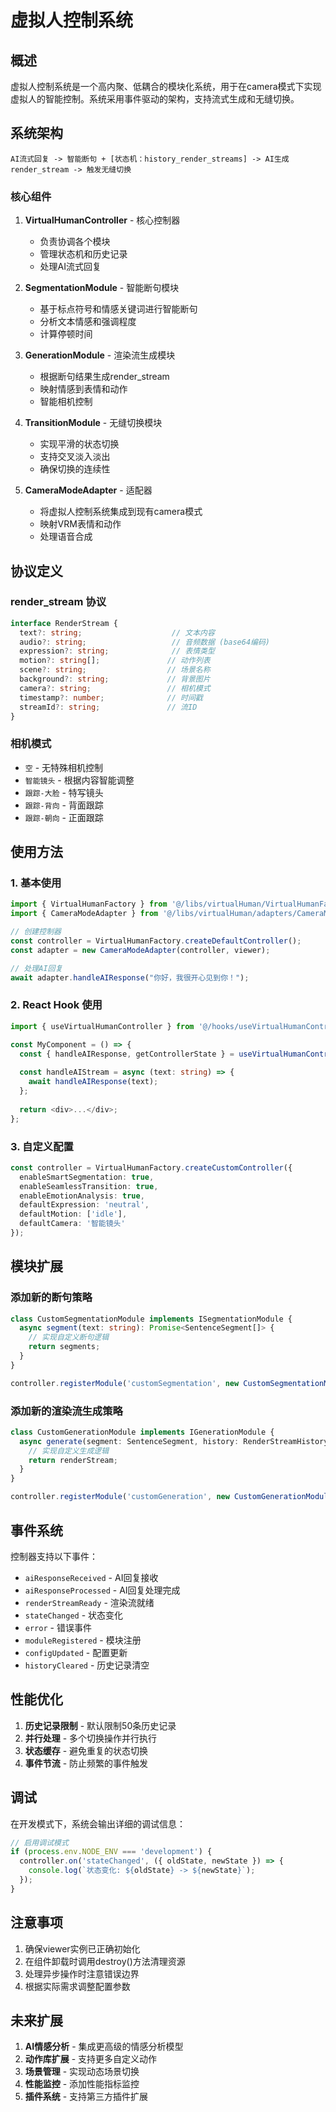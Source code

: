 # 虚拟人控制系统

## 概述

虚拟人控制系统是一个高内聚、低耦合的模块化系统，用于在camera模式下实现虚拟人的智能控制。系统采用事件驱动的架构，支持流式生成和无缝切换。

## 系统架构

```
AI流式回复 -> 智能断句 + [状态机：history_render_streams] -> AI生成 render_stream -> 触发无缝切换
```

### 核心组件

1. **VirtualHumanController** - 核心控制器
   - 负责协调各个模块
   - 管理状态机和历史记录
   - 处理AI流式回复

2. **SegmentationModule** - 智能断句模块
   - 基于标点符号和情感关键词进行智能断句
   - 分析文本情感和强调程度
   - 计算停顿时间

3. **GenerationModule** - 渲染流生成模块
   - 根据断句结果生成render_stream
   - 映射情感到表情和动作
   - 智能相机控制

4. **TransitionModule** - 无缝切换模块
   - 实现平滑的状态切换
   - 支持交叉淡入淡出
   - 确保切换的连续性

5. **CameraModeAdapter** - 适配器
   - 将虚拟人控制系统集成到现有camera模式
   - 映射VRM表情和动作
   - 处理语音合成

## 协议定义

### render_stream 协议

```typescript
interface RenderStream {
  text?: string;                    // 文本内容
  audio?: string;                   // 音频数据 (base64编码)
  expression?: string;              // 表情类型
  motion?: string[];               // 动作列表
  scene?: string;                  // 场景名称
  background?: string;             // 背景图片
  camera?: string;                 // 相机模式
  timestamp?: number;              // 时间戳
  streamId?: string;               // 流ID
}
```

### 相机模式

- `空` - 无特殊相机控制
- `智能镜头` - 根据内容智能调整
- `跟踪-大脸` - 特写镜头
- `跟踪-背向` - 背面跟踪
- `跟踪-朝向` - 正面跟踪

## 使用方法

### 1. 基本使用

```typescript
import { VirtualHumanFactory } from '@/libs/virtualHuman/VirtualHumanFactory';
import { CameraModeAdapter } from '@/libs/virtualHuman/adapters/CameraModeAdapter';

// 创建控制器
const controller = VirtualHumanFactory.createDefaultController();
const adapter = new CameraModeAdapter(controller, viewer);

// 处理AI回复
await adapter.handleAIResponse("你好，我很开心见到你！");
```

### 2. React Hook 使用

```typescript
import { useVirtualHumanController } from '@/hooks/useVirtualHumanController';

const MyComponent = () => {
  const { handleAIResponse, getControllerState } = useVirtualHumanController(viewer);
  
  const handleAIStream = async (text: string) => {
    await handleAIResponse(text);
  };
  
  return <div>...</div>;
};
```

### 3. 自定义配置

```typescript
const controller = VirtualHumanFactory.createCustomController({
  enableSmartSegmentation: true,
  enableSeamlessTransition: true,
  enableEmotionAnalysis: true,
  defaultExpression: 'neutral',
  defaultMotion: ['idle'],
  defaultCamera: '智能镜头'
});
```

## 模块扩展

### 添加新的断句策略

```typescript
class CustomSegmentationModule implements ISegmentationModule {
  async segment(text: string): Promise<SentenceSegment[]> {
    // 实现自定义断句逻辑
    return segments;
  }
}

controller.registerModule('customSegmentation', new CustomSegmentationModule());
```

### 添加新的渲染流生成策略

```typescript
class CustomGenerationModule implements IGenerationModule {
  async generate(segment: SentenceSegment, history: RenderStreamHistory): Promise<RenderStream> {
    // 实现自定义生成逻辑
    return renderStream;
  }
}

controller.registerModule('customGeneration', new CustomGenerationModule());
```

## 事件系统

控制器支持以下事件：

- `aiResponseReceived` - AI回复接收
- `aiResponseProcessed` - AI回复处理完成
- `renderStreamReady` - 渲染流就绪
- `stateChanged` - 状态变化
- `error` - 错误事件
- `moduleRegistered` - 模块注册
- `configUpdated` - 配置更新
- `historyCleared` - 历史记录清空

## 性能优化

1. **历史记录限制** - 默认限制50条历史记录
2. **并行处理** - 多个切换操作并行执行
3. **状态缓存** - 避免重复的状态切换
4. **事件节流** - 防止频繁的事件触发

## 调试

在开发模式下，系统会输出详细的调试信息：

```typescript
// 启用调试模式
if (process.env.NODE_ENV === 'development') {
  controller.on('stateChanged', ({ oldState, newState }) => {
    console.log(`状态变化: ${oldState} -> ${newState}`);
  });
}
```

## 注意事项

1. 确保viewer实例已正确初始化
2. 在组件卸载时调用destroy()方法清理资源
3. 处理异步操作时注意错误边界
4. 根据实际需求调整配置参数

## 未来扩展

1. **AI情感分析** - 集成更高级的情感分析模型
2. **动作库扩展** - 支持更多自定义动作
3. **场景管理** - 实现动态场景切换
4. **性能监控** - 添加性能指标监控
5. **插件系统** - 支持第三方插件扩展 